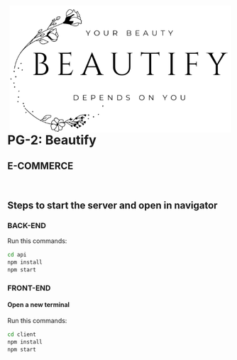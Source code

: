 <img align="right" src="./client/src/images/logo2.png" width="500px">

# PG-2: Beautify

## E-COMMERCE

</br>

## Steps to start the server and open in navigator

### BACK-END

<p>Run this commands:</p>

```bash
cd api
npm install
npm start
```

### FRONT-END

#### Open a new terminal

<p>Run this commands:</p>

```bash
cd client
npm install
npm start
```
